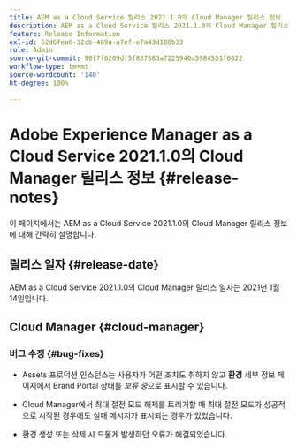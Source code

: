 ```yaml
---
title: AEM as a Cloud Service 릴리스 2021.1.0의 Cloud Manager 릴리스 정보
description: AEM as a Cloud Service 릴리스 2021.1.0의 Cloud Manager 릴리스 정보
feature: Release Information
exl-id: 62d6fea6-32cb-489a-a7ef-e7a43d186b33
role: Admin
source-git-commit: 90f7f6209df5f837583a7225940a5984551f6622
workflow-type: tm+mt
source-wordcount: '140'
ht-degree: 100%

---
```


# Adobe Experience Manager as a Cloud Service 2021.1.0의 Cloud Manager 릴리스 정보 {#release-notes}

이 페이지에서는 AEM as a Cloud Service 2021.1.0의 Cloud Manager 릴리스 정보에 대해 간략히 설명합니다.

## 릴리스 일자 {#release-date}

AEM as a Cloud Service 2021.1.0의 Cloud Manager 릴리스 일자는 2021년 1월 14일입니다.

## Cloud Manager {#cloud-manager}

### 버그 수정  {#bug-fixes}

* Assets 프로덕션 인스턴스는 사용자가 어떤 조치도 취하지 않고 **환경** 세부 정보 페이지에서 Brand Portal 상태를 *보류 중*&#x200B;으로 표시할 수 있습니다.

* Cloud Manager에서 최대 절전 모드 해제를 트리거할 때 최대 절전 모드가 성공적으로 시작된 경우에도 실패 메시지가 표시되는 경우가 있었습니다.

* 환경 생성 또는 삭제 시 드물게 발생하던 오류가 해결되었습니다.
